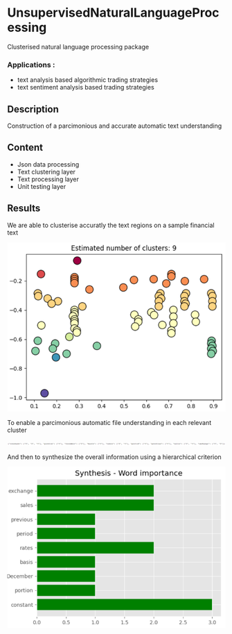 # UnsupervisedNaturalLanguageProcessing
Clusterised natural language processing package
### Applications : 
- text analysis based algorithmic trading strategies
- text sentiment analysis based trading strategies

## Description
Construction of a parcimonious and accurate automatic text understanding

## Content
- Json data processing
- Text clustering layer
- Text processing layer
- Unit testing layer

## Results 
We are able to clusterise accuratly the text regions on a sample financial text

![Clustering layer results](Results/ClusteringResults.png)

To enable a parcimonious automatic file understanding in each relevant cluster

![Represented data](Results/outputDataStructure.png)


And then to synthesize the overall information using a hierarchical criterion


![Text synthesis](Results/TextSynthesis.png)
